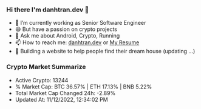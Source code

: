 ### Hi there I'm danhtran.dev 👋

- 🔭 I’m currently working as Senior Software Engineer
- 😄 But have a passion on crypto projects
- 💬 Ask me about Android, Crypto, Running 
- 📫 How to reach me: <a href="https://danhtran.dev" target="_blank">danhtran.dev</a> or <a href="Dan-Resume.pdf" target="_blank">My Resume</a>
- 🌱 Building a website to help people find their dream house (updating ...)

### Crypto Market Summarize
- Active Crypto: 13244
- % Market Cap: BTC 36.57% | ETH 17.13% | BNB 5.22%
- Total Market Cap Changed 24h: -2.89%
- Updated At: 11/12/2022, 12:34:02 PM
